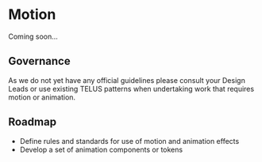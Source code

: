 # Motion

Coming soon...


## Governance

As we do not yet have any official guidelines please consult your Design Leads or use existing TELUS patterns when undertaking 
work that requires motion or animation.


## Roadmap

* Define rules and standards for use of motion and animation effects
* Develop a set of animation components or tokens
